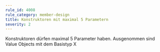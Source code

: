 ```yaml
---
rule_id: 4008
rule_category: member-design
title: Konstruktoren mit maximal 5 Parametern
severity: 2
---
```

Konstruktoren dürfen maximal 5 Parameter haben.
Ausgenommen sind Value Objects mit dem Basistyp X
